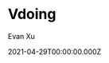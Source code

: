 ---
title: Vdoing
github: https://github.com/xugaoyi/vuepress-theme-vdoing
demo: https://doc.xugaoyi.com/
license: MIT
author: Evan Xu
author_link: ''
author_twitter: ''
date: 2021-04-29T00:00:00.000Z
ssg:
  - Vuepress
cms:
  - Markdown
css: null
category:
  - Blog
description: A simple and efficient VuePress knowledge management & blog theme.
draft: true
publish_date: '2019-11-30T07:17:46Z'
update_date: '2022-12-01T03:58:53Z'
github_star: 2803
github_fork: 783
---